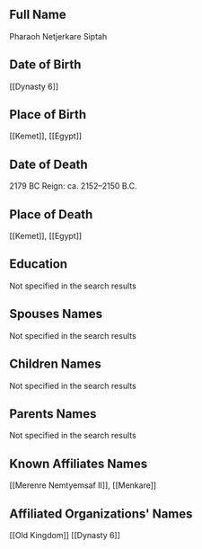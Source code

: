 ## Full Name
Pharaoh Netjerkare Siptah

## Date of Birth
[[Dynasty 6]]

## Place of Birth
[[Kemet]], [[Egypt]]

## Date of Death
2179 BC
Reign: ca. 2152–2150 B.C.

## Place of Death
[[Kemet]], [[Egypt]]

## Education
Not specified in the search results

## Spouses Names
Not specified in the search results

## Children Names
Not specified in the search results

## Parents Names
Not specified in the search results

## Known Affiliates Names
[[Merenre Nemtyemsaf II]], [[Menkare]]

## Affiliated Organizations' Names
[[Old Kingdom]]
[[Dynasty 6]]